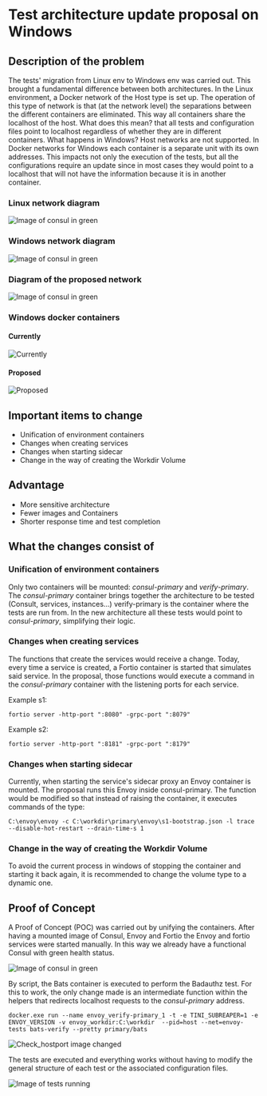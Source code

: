 # Test architecture update proposal on Windows

## Description of the problem

The tests' migration from Linux env to Windows env was carried out. This brought a fundamental difference between both architectures. In the Linux environment, a Docker network of the Host type is set up. The operation of this type of network is that (at the network level) the separations between the different containers are eliminated. This way all containers share the localhost of the host. What does this mean? that all tests and configuration files point to localhost regardless of whether they are in different containers.
What happens in Windows? Host networks are not supported. In Docker networks for Windows each container is a separate unit with its own addresses. This impacts not only the execution of the tests, but all the configurations require an update since in most cases they would point to a localhost that will not have the information because it is in another container.

### Linux network diagram

![*Image of consul in green*](./img/linux-arch.png "*Image of consul in green*")

### Windows network diagram

![*Image of consul in green*](./img/windows-arch-current.png "*Image of consul in green*")

### Diagram of the proposed network

![*Image of consul in green*](./img/windows-arch-proposal.png "*Image of consul in green*")

### Windows docker containers

#### Currently

![*Currently*](./img/windows-container-actual.png "*Currently*")

#### Proposed

![*Proposed*](./img/windows-container-proposal.png "*Proposed*")

## Important items to change

* Unification of environment containers
* Changes when creating services
* Changes when starting sidecar
* Change in the way of creating the Workdir Volume

## Advantage

* More sensitive architecture
* Fewer images and Containers
* Shorter response time and test completion

## What the changes consist of

### Unification of environment containers

Only two containers will be mounted: *consul-primary* and *verify-primary*.
The *consul-primary* container brings together the architecture to be tested (Consult, services, instances...)
verify-primary is the container where the tests are run from. In the new architecture all these tests would point to *consul-primary*, simplifying their logic.

### Changes when creating services

The functions that create the services would receive a change. Today, every time a service is created, a Fortio container is started that simulates said service. In the proposal, those functions would execute a command in the *consul-primary* container with the listening ports for each service.

Example s1:

```
fortio server -http-port ":8080" -grpc-port ":8079"
```

Example s2:

```
fortio server -http-port ":8181" -grpc-port ":8179"
```

### Changes when starting sidecar

Currently, when starting the service's sidecar proxy an Envoy container is mounted. The proposal runs this Envoy inside consul-primary. The function would be modified so that instead of raising the container, it executes commands of the type:

```
C:\envoy\envoy -c C:\workdir\primary\envoy\s1-bootstrap.json -l trace --disable-hot-restart --drain-time-s 1
```

### Change in the way of creating the Workdir Volume

To avoid the current process in windows of stopping the container and starting it back again, it is recommended to change the volume type to a dynamic one.

## Proof of Concept

A Proof of Concept (POC) was carried out by unifying the containers. After having a mounted image of Consul, Envoy and Fortio the Envoy and fortio services were started manually. In this way we already have a functional Consul with green health status.

![*Image of consul in green*](./img/consul-all-green.png "*Image of consul in green*")

By script, the Bats container is executed to perform the Badauthz test. For this to work, the only change made is an intermediate function within the helpers that redirects localhost requests to the *consul-primary* address.

```
docker.exe run --name envoy_verify-primary_1 -t -e TINI_SUBREAPER=1 -e ENVOY_VERSION -v envoy_workdir:C:\workdir  --pid=host --net=envoy-tests bats-verify --pretty primary/bats
```

![*Check_hostport image changed*](./img/hostport-change.png "*Check_hostport image changed*")

The tests are executed and everything works without having to modify the general structure of each test or the associated configuration files.

![*Image of tests running*](./img/run-test.png "*Image of tests running*")
